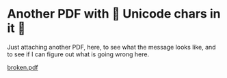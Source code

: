 # Another PDF with 🎉 Unicode chars in it 🍿

Just attaching another PDF, here, to see what the message looks like,
and to see if I can figure out what is going wrong here.


[broken.pdf](broken.pdf)